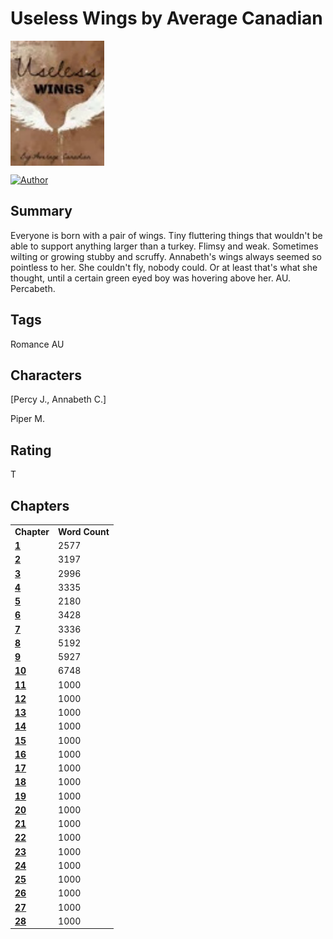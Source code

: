 # Useless Wings by Average Canadian

<img src="https://github.com/Vanadium-GITHUB/pjo-favorites-backup/blob/main/pictures/stories/useless_wings.jpg?raw=true" height="200px;" align="middle" alt="Story Icon"/>

[![Author][author-badge]][author-link]

[author-badge]: https://img.shields.io/static/v1?label=Author&message=Profile&color=lightgrey&logo=bookstack&style=for-the-badge
[author-link]: https://github.com/Vanadium-GITHUB/pjo-favorites-backup/blob/main/profiles/average_canadian.md

## Summary
Everyone is born with a pair of wings. Tiny fluttering things that wouldn't be able to support anything larger than a turkey. Flimsy and weak. Sometimes wilting or growing stubby and scruffy. Annabeth's wings always seemed so pointless to her. She couldn't fly, nobody could. Or at least that's what she thought, until a certain green eyed boy was hovering above her. AU. Percabeth.

## Tags
Romance
AU

## Characters
[Percy J., Annabeth C.]

Piper M.

## Rating
T

## Chapters
<table>
	<tr>
		<td>
			<strong>
				Chapter
			</strong>
		</td>
		<td>
			<strong>
				Word Count
			</strong>
		</td>
	</tr>
	<tr>
		<td>
			<a href = "https://github.com/Vanadium-GITHUB/pjo-favorites-backup/blob/main/stories/useless_wings/chapter_1.md"><strong>1</strong></a>
		</td>
		<td>
			2577
		</td>
	</tr>
	<tr>
		<td>
			<a href = "https://github.com/Vanadium-GITHUB/pjo-favorites-backup/blob/main/stories/useless_wings/chapter_2.md"><strong>2</strong></a>
		</td>
		<td>
			3197
		</td>
	</tr>
	<tr>
		<td>
			<a href = "https://github.com/Vanadium-GITHUB/pjo-favorites-backup/blob/main/stories/useless_wings/chapter_3.md"><strong>3</strong></a>
		</td>
		<td>
			2996
		</td>
	</tr>
	<tr>
		<td>
			<a href = "https://github.com/Vanadium-GITHUB/pjo-favorites-backup/blob/main/stories/useless_wings/chapter_4.md"><strong>4</strong></a>
		</td>
		<td>
			3335
		</td>
	</tr>
	<tr>
		<td>
			<a href = "https://github.com/Vanadium-GITHUB/pjo-favorites-backup/blob/main/stories/useless_wings/chapter_5.md"><strong>5</strong></a>
		</td>
		<td>
			2180
		</td>
	</tr>
	<tr>
		<td>
			<a href = "https://github.com/Vanadium-GITHUB/pjo-favorites-backup/blob/main/stories/useless_wings/chapter_6.md"><strong>6</strong></a>
		</td>
		<td>
			3428
		</td>
	</tr>
	<tr>
		<td>
			<a href = "https://github.com/Vanadium-GITHUB/pjo-favorites-backup/blob/main/stories/useless_wings/chapter_7.md"><strong>7</strong></a>
		</td>
		<td>
			3336
		</td>
	</tr>
	<tr>
		<td>
			<a href = "https://github.com/Vanadium-GITHUB/pjo-favorites-backup/blob/main/stories/useless_wings/chapter_8.md"><strong>8</strong></a>
		</td>
		<td>
			5192
		</td>
	</tr>
	<tr>
		<td>
			<a href = "https://github.com/Vanadium-GITHUB/pjo-favorites-backup/blob/main/stories/useless_wings/chapter_9.md"><strong>9</strong></a>
		</td>
		<td>
			5927
		</td>
	</tr>
	<tr>
		<td>
			<a href = "https://github.com/Vanadium-GITHUB/pjo-favorites-backup/blob/main/stories/useless_wings/chapter_10.md"><strong>10</strong></a>
		</td>
		<td>
			6748
		</td>
	</tr>
	<tr>
		<td>
			<a href = "https://github.com/Vanadium-GITHUB/pjo-favorites-backup/blob/main/stories/useless_wings/chapter_11.md"><strong>11</strong></a>
		</td>
		<td>
			1000
		</td>
	</tr>
	<tr>
		<td>
			<a href = "https://github.com/Vanadium-GITHUB/pjo-favorites-backup/blob/main/stories/useless_wings/chapter_12.md"><strong>12</strong></a>
		</td>
		<td>
			1000
		</td>
	</tr>
	<tr>
		<td>
			<a href = "https://github.com/Vanadium-GITHUB/pjo-favorites-backup/blob/main/stories/useless_wings/chapter_13.md"><strong>13</strong></a>
		</td>
		<td>
			1000
		</td>
	</tr>
	<tr>
		<td>
			<a href = "https://github.com/Vanadium-GITHUB/pjo-favorites-backup/blob/main/stories/useless_wings/chapter_14.md"><strong>14</strong></a>
		</td>
		<td>
			1000
		</td>
	</tr>
	<tr>
		<td>
			<a href = "https://github.com/Vanadium-GITHUB/pjo-favorites-backup/blob/main/stories/useless_wings/chapter_15.md"><strong>15</strong></a>
		</td>
		<td>
			1000
		</td>
	</tr>
	<tr>
		<td>
			<a href = "https://github.com/Vanadium-GITHUB/pjo-favorites-backup/blob/main/stories/useless_wings/chapter_16.md"><strong>16</strong></a>
		</td>
		<td>
			1000
		</td>
	</tr>
	<tr>
		<td>
			<a href = "https://github.com/Vanadium-GITHUB/pjo-favorites-backup/blob/main/stories/useless_wings/chapter_17.md"><strong>17</strong></a>
		</td>
		<td>
			1000
		</td>
	</tr>
	<tr>
		<td>
			<a href = "https://github.com/Vanadium-GITHUB/pjo-favorites-backup/blob/main/stories/useless_wings/chapter_18.md"><strong>18</strong></a>
		</td>
		<td>
			1000
		</td>
	</tr>
	<tr>
		<td>
			<a href = "https://github.com/Vanadium-GITHUB/pjo-favorites-backup/blob/main/stories/useless_wings/chapter_19.md"><strong>19</strong></a>
		</td>
		<td>
			1000
		</td>
	</tr>
	<tr>
		<td>
			<a href = "https://github.com/Vanadium-GITHUB/pjo-favorites-backup/blob/main/stories/useless_wings/chapter_20.md"><strong>20</strong></a>
		</td>
		<td>
			1000
		</td>
	</tr>
	<tr>
		<td>
			<a href = "https://github.com/Vanadium-GITHUB/pjo-favorites-backup/blob/main/stories/useless_wings/chapter_21.md"><strong>21</strong></a>
		</td>
		<td>
			1000
		</td>
	</tr>
	<tr>
		<td>
			<a href = "https://github.com/Vanadium-GITHUB/pjo-favorites-backup/blob/main/stories/useless_wings/chapter_22.md"><strong>22</strong></a>
		</td>
		<td>
			1000
		</td>
	</tr>
	<tr>
		<td>
			<a href = "https://github.com/Vanadium-GITHUB/pjo-favorites-backup/blob/main/stories/useless_wings/chapter_23.md"><strong>23</strong></a>
		</td>
		<td>
			1000
		</td>
	</tr>
	<tr>
		<td>
			<a href = "https://github.com/Vanadium-GITHUB/pjo-favorites-backup/blob/main/stories/useless_wings/chapter_24.md"><strong>24</strong></a>
		</td>
		<td>
			1000
		</td>
	</tr>
	<tr>
		<td>
			<a href = "https://github.com/Vanadium-GITHUB/pjo-favorites-backup/blob/main/stories/useless_wings/chapter_25.md"><strong>25</strong></a>
		</td>
		<td>
			1000
		</td>
	</tr>
	<tr>
		<td>
			<a href = "https://github.com/Vanadium-GITHUB/pjo-favorites-backup/blob/main/stories/useless_wings/chapter_26.md"><strong>26</strong></a>
		</td>
		<td>
			1000
		</td>
	</tr>
	<tr>
		<td>
			<a href = "https://github.com/Vanadium-GITHUB/pjo-favorites-backup/blob/main/stories/useless_wings/chapter_27.md"><strong>27</strong></a>
		</td>
		<td>
			1000
		</td>
	</tr>
	<tr>
		<td>
			<a href = "https://github.com/Vanadium-GITHUB/pjo-favorites-backup/blob/main/stories/useless_wings/chapter_28.md"><strong>28</strong></a>
		</td>
		<td>
			1000
		</td>
	</tr>
</table>